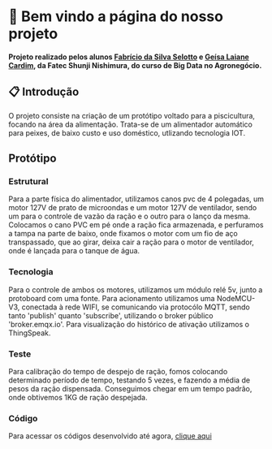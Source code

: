 # 🌸 Bem vindo a página do nosso projeto

#### Projeto realizado pelos alunos [Fabrício da Silva Selotto](https://gitlab.com/Selotto) e [Geísa Laiane Cardim](https://gitlab.com/geisa), da Fatec Shunji Nishimura, do curso de Big Data no Agronegócio.

## 📋 Introdução

O projeto consiste na criação de um protótipo voltado para a piscicultura, focando na área da alimentação. Trata-se de um alimentador automático para peixes, de baixo custo e uso doméstico, utlizando tecnologia IOT.

## Protótipo
### Estrutural

Para a parte física do alimentador, utilizamos canos pvc de 4 polegadas, um motor 127V de prato de microondas e um motor 127V de ventilador, sendo um para o controle de vazão da ração e o outro para o lanço da mesma. Colocamos o cano PVC em pé onde a ração fica armazenada, e perfuramos a tampa na parte de baixo, onde fixamos o motor com um fio de aço transpassado, que ao girar, deixa cair a ração para o motor de ventilador, onde é lançada para o tanque de água.


### Tecnologia 

Para o controle de ambos os motores, utilizamos um módulo relé 5v, junto a protoboard com uma fonte. Para acionamento utilizamos uma NodeMCU-V3, conectada à rede WIFI, se comunicando via protocólo MQTT, sendo tanto 'publish' quanto 'subscribe', utilizando o broker público 'broker.emqx.io'. Para visualização do histórico de ativação utilizamos o ThingSpeak. 

### Teste

Para calibração do tempo de despejo de ração, fomos colocando determinado período de tempo, testando 5 vezes, e fazendo a média de pesos da ração dispensada. Conseguimos chegar em um tempo padrão, onde obtivemos 1KG de ração despejada.

### Código

Para acessar os códigos desenvolvido até agora, [clique aqui]()
